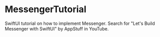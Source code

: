 # MessengerTutorial

SwiftUI tutorial on how to implement Messenger. Search for "Let's Build Messenger with SwiftUI" by AppStuff in YouTube. 
